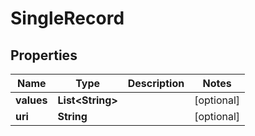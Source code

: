

# SingleRecord

## Properties

Name | Type | Description | Notes
------------ | ------------- | ------------- | -------------
**values** | **List&lt;String&gt;** |  |  [optional]
**uri** | **String** |  |  [optional]



